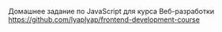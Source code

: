 Домашнее задание по JavaScript для курса Веб-разработки https://github.com/lyaplyap/frontend-development-course